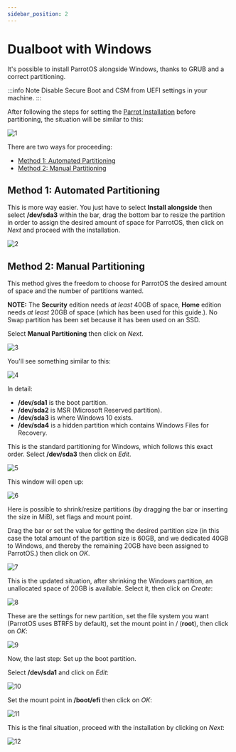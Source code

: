 ```yaml
---
sidebar_position: 2
---
```


# Dualboot with Windows

It's possible to install ParrotOS alongside Windows, thanks to GRUB and a correct partitioning. 

:::info Note
  Disable Secure Boot and CSM from UEFI settings in your machine.
:::

After following the steps for setting the [Parrot Installation](./) before partitioning, the situation will be similar to this:

![1](./images/dualboot/db1.png)

There are two ways for proceeding: 

 - [Method 1: Automated Partitioning](<./dualboot-with-windows.html#method-1-automated-partitioning>)
 - [Method 2: Manual Partitioning](<./dualboot-with-windows.html#method-2-manual-partitioning>)


## Method 1: Automated Partitioning

This is more way easier. You just have to select **Install alongside** then select **/dev/sda3** within the bar, drag the bottom bar to resize the partition in order to assign the desired amount of space for ParrotOS, then click on *Next* and proceed with the installation.

![2](./images/dualboot/db2.png)


## Method 2: Manual Partitioning

This method gives the freedom to choose for ParrotOS the desired amount of space and the number of partitions wanted.

**NOTE:** The **Security** edition needs *at least* 40GB of space, **Home** edition needs *at least* 20GB of space (which has been used for this guide.). No Swap partition has been set because it has been used on an SSD.

Select **Manual Partitioning** then click on *Next*.

![3](./images/dualboot/db3.png)

You'll see something similar to this:

![4](./images/dualboot/db4.png)

In detail:

* **/dev/sda1** is the boot partition.
* **/dev/sda2** is MSR (Microsoft Reserved partition).
* **/dev/sda3** is where Windows 10 exists.
* **/dev/sda4** is a hidden partition which contains Windows Files for Recovery.

This is the standard partitioning for Windows, which follows this exact order.
Select **/dev/sda3** then click on *Edit*.

![5](./images/dualboot/db5.png)

This window will open up:

![6](./images/dualboot/db6.png)

Here is possible to shrink/resize partitions (by dragging the bar or inserting the size in MiB), set flags and mount point.

Drag the bar or set the value for getting the desired partition size (in this case the total amount of the partition size is 60GB, and we dedicated 40GB to Windows, and thereby the remaining 20GB have been assigned to ParrotOS.) then click on *OK*.

![7](./images/dualboot/db7.png)

This is the updated situation, after shrinking the Windows partition, an unallocated space of 20GB is available. Select it, then click on *Create*:

![8](./images/dualboot/db8.png)

These are the settings for new partition, set the file system you want (ParrotOS uses BTRFS by default), set the mount point in / (**root**), then click on *OK*:

![9](./images/dualboot/db9.png)

Now, the last step: Set up the boot partition.

Select **/dev/sda1** and click on *Edit*:

![10](./images/dualboot/db10.png)

Set the mount point in **/boot/efi** then click on *OK*:

![11](./images/dualboot/db11.png)

This is the final situation, proceed with the installation by clicking on *Next*:

![12](./images/dualboot/db12.png)


